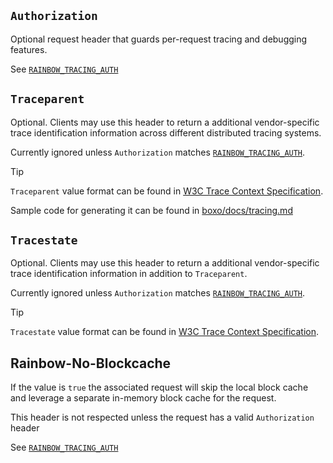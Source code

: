 ## `Authorization`

Optional request header that guards per-request tracing and debugging features.

See [`RAINBOW_TRACING_AUTH`](./environment-variables.md#rainbow_tracing_auth)

## `Traceparent`

Optional. Clients may use this header to return a additional vendor-specific trace identification information across different distributed tracing systems.

Currently ignored unless `Authorization` matches [`RAINBOW_TRACING_AUTH`](./environment-variables.md#rainbow_tracing_auth).

> [!TIP]
> `Traceparent` value format can be found in [W3C Trace Context Specification](https://www.w3.org/TR/trace-context-1/#trace-context-http-headers-format).
>
> Sample code for generating it can be found in [boxo/docs/tracing.md](https://github.com/ipfs/boxo/blob/main/docs/tracing.md#generate-traceparent-header)

## `Tracestate`

Optional. Clients may use this header to return a additional vendor-specific trace identification information in addition to `Traceparent`.

Currently ignored unless `Authorization` matches [`RAINBOW_TRACING_AUTH`](./environment-variables.md#rainbow_tracing_auth).

> [!TIP]
> `Tracestate` value format can be found in [W3C Trace Context Specification](https://www.w3.org/TR/trace-context-1/#trace-context-http-headers-format).

## Rainbow-No-Blockcache

If the value is `true` the associated request will skip the local block cache and leverage a separate in-memory block cache for the request.

This header is not respected unless the request has a valid `Authorization` header

See [`RAINBOW_TRACING_AUTH`](./environment-variables.md#rainbow_tracing_auth)

